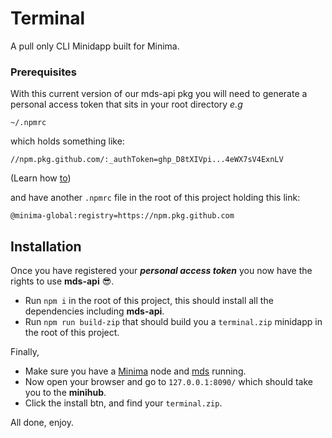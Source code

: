# Terminal

A pull only CLI Minidapp built for Minima.


### Prerequisites

With this current version of our mds-api pkg you will need to generate a personal access token that sits in your root directory *e.g*

`~/.npmrc`

which holds something like:

`//npm.pkg.github.com/:_authToken=ghp_D8tXIVpi...4eWX7sV4ExnLV`

(Learn how [to](https://docs.github.com/en/packages/working-with-a-github-packages-registry/working-with-the-npm-registry))

and have another  `.npmrc` file in the root of this project holding this link:

`@minima-global:registry=https://npm.pkg.github.com`

## Installation

Once you have registered your ***personal access token*** you now have the rights to use **mds-api** 😎.

- Run `npm i` in the root of this project, this should install all the dependencies including **mds-api**.
- Run `npm run build-zip` that should build you a `terminal.zip` minidapp in the root of this project.

Finally,

- Make sure you have a [Minima](https://github.com/minima-global/Minima) node and [mds](https://github.com/minima-global/mds-core) running.
- Now open your browser and go to `127.0.0.1:8090/` which should take you to the **minihub**.
- Click the install btn, and find your `terminal.zip`.

All done, enjoy.